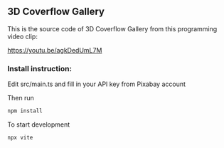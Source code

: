 ## 3D Coverflow Gallery

This is the source code of 3D Coverflow Gallery from this programming video clip:

https://youtu.be/agkDedUmL7M

### Install instruction:

Edit src/main.ts and fill in your API key from Pixabay account

Then run
```sh
npm install
```

To start development

```sh
npx vite
```
